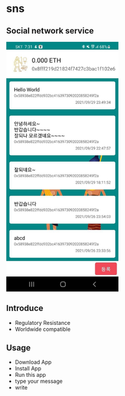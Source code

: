 # sns

## Social network service
<img src="https://raw.githubusercontent.com/snschain/sns/main/files/android_app.jpg" width="300px" />

## Introduce

- Regulatory Resistance
- Worldwide compatible

## Usage

- Download App
- Install App
- Run this app
- type your message
- write
